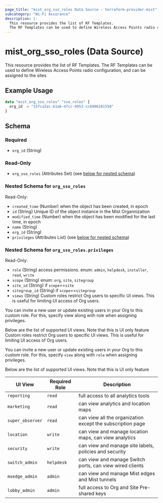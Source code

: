 ```yaml
---
page_title: "mist_org_sso_roles Data Source - terraform-provider-mist"
subcategory: "Wi-Fi Assurance"
description: |-
  This resource provides the list of RF Templates.
  The RF Templates can be used to define Wireless Access Points radio configuration, and can be assigned to the sites
---
```


# mist_org_sso_roles (Data Source)

This resource provides the list of RF Templates.
The RF Templates can be used to define Wireless Access Points radio configuration, and can be assigned to the sites


## Example Usage

```terraform
data "mist_org_sso_roles" "sso_roles" {
  org_id  = "15fca2ac-b1a6-47cc-9953-cc6906281550"
}
```

<!-- schema generated by tfplugindocs -->
## Schema

### Required

- `org_id` (String)

### Read-Only

- `org_sso_roles` (Attributes Set) (see [below for nested schema](#nestedatt--org_sso_roles))

<a id="nestedatt--org_sso_roles"></a>
### Nested Schema for `org_sso_roles`

Read-Only:

- `created_time` (Number) when the object has been created, in epoch
- `id` (String) Unique ID of the object instance in the Mist Organnization
- `modified_time` (Number) when the object has been modified for the last time, in epoch
- `name` (String)
- `org_id` (String)
- `privileges` (Attributes List) (see [below for nested schema](#nestedatt--org_sso_roles--privileges))

<a id="nestedatt--org_sso_roles--privileges"></a>
### Nested Schema for `org_sso_roles.privileges`

Read-Only:

- `role` (String) access permissions. enum: `admin`, `helpdesk`, `installer`, `read`, `write`
- `scope` (String) enum: `org`, `site`, `sitegroup`
- `site_id` (String) if `scope`==`site`
- `sitegroup_id` (String) if `scope`==`sitegroup`
- `views` (String) Custom roles restrict Org users to specific UI views. This is useful for limiting UI access of Org users.

You can invite a new user or update existing users in your Org to this custom role. For this, specify view along with role when assigning privileges.

Below are the list of supported UI views. Note that this is UI only feature
Custom roles restrict Org users to specific UI views. This is useful for limiting UI access of Org users.

You can invite a new user or update existing users in your Org to this custom role. For this, specify `view` along with `role` when assigning privileges.

Below are the list of supported UI views. Note that this is UI only feature

| UI View | Required Role | Description |
| --- | --- | --- |
| `reporting` | `read` | full access to all analytics tools |
| `marketing` | `read` | can view analytics and location maps |
| `super_observer` | `read` | can view all the organization except the subscription page |
| `location` | `write` | can view and manage location maps, can view analytics |
| `security` | `write` | can view and manage site labels, policies and security |
| `switch_admin` | `helpdesk` | can view and manage Switch ports, can view wired clients |
| `mxedge_admin` | `admin` | can view and manage Mist edges and Mist tunnels |
| `lobby_admin` | `admin` | full access to Org and Site Pre-shared keys |